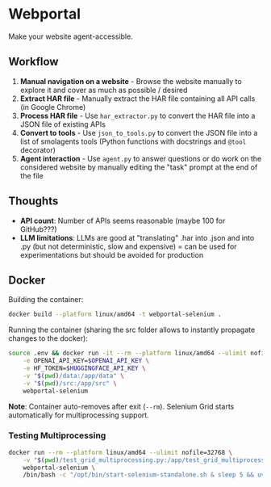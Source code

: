 # Webportal

Make your website agent-accessible.

## Workflow

1. **Manual navigation on a website** - Browse the website manually to explore it and cover as much as possible / desired 
2. **Extract HAR file** - Manually extract the HAR file containing all API calls (in Google Chrome)
3. **Process HAR file** - Use `har_extractor.py` to convert the HAR file into a JSON file of existing APIs
4. **Convert to tools** - Use `json_to_tools.py` to convert the JSON file into a list of smolagents tools (Python functions with docstrings and `@tool` decorator)
5. **Agent interaction** - Use `agent.py` to answer questions or do work on the considered website by manually editing the "task" prompt at the end of the file

## Thoughts

- **API count**: Number of APIs seems reasonable (maybe 100 for GitHub???)
- **LLM limitations**: LLMs are good at "translating" .har into .json and into .py (but not deterministic, slow and expensive) = can be used for experimentations but should be avoided for production

## Docker

Building the container:
```bash
docker build --platform linux/amd64 -t webportal-selenium . 
```

Running the container (sharing the src folder allows to instantly propagate changes to the docker):
```bash
source .env && docker run -it --rm --platform linux/amd64 --ulimit nofile=32768 \
    -e OPENAI_API_KEY=$OPENAI_API_KEY \
    -e HF_TOKEN=$HUGGINGFACE_API_KEY \
    -v "$(pwd)/data:/app/data" \
    -v "$(pwd)/src:/app/src" \
    webportal-selenium
```

**Note**: Container auto-removes after exit (`--rm`). Selenium Grid starts automatically for multiprocessing support.

### Testing Multiprocessing

```bash
docker run --rm --platform linux/amd64 --ulimit nofile=32768 \
    -v "$(pwd)/test_grid_multiprocessing.py:/app/test_grid_multiprocessing.py" \
    webportal-selenium \
    /bin/bash -c "/opt/bin/start-selenium-standalone.sh & sleep 5 && uv run python test_grid_multiprocessing.py"
```